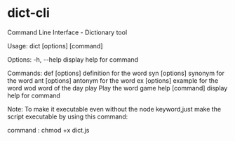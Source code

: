 # dict-cli
Command Line Interface - Dictionary tool

Usage: dict [options] [command]

Options:
  -h, --help      display help for command

Commands:
  def [options]   definition for the word
  syn [options]   synonym for the word
  ant [options]   antonym for the word
  ex [options]    example for the word
  wod             word of the day
  play            Play the word game
  help [command]  display help for command
  
  
  Note: To make it executable even without the node keyword,just make the script executable by using this command: 
  
  command : chmod +x dict.js
 
